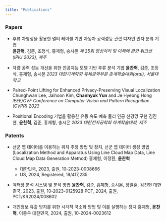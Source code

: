 ```yaml
---
title: "Publications"
---
```


### Papers

+ 후류 차영상을 활용한 멀티 레이블 기반 자동차 공력성능 관련 디자인 인자 분류 기법  
  **윤찬혁**, 김준, 조정식, 홍제형, 송시몬
  *제 35회 영상처리 및 이해에 관한 워크샵 (IPIU 2023), 제주*
  
+ 차량 공력 성능 개선을 위한 인공지능 모델 기반 후류 분석 기법
  **윤찬혁**, 김준, 조정식, 홍제형, 송시몬
  *2023 대한기계학회 유체공학부문 춘계학술대회(oral), 서울대학교*

+ Paired-Point Lifting for Enhanced Privacy-Preserving Visual Localization
  Chunghwan Lee, Jaihoon Kim, **Chanhyuk Yun** and Je Hyeong Hong
  *IEEE/CVF Conference on Computer Vision and Pattern Recognition (CVPR) 2023*

+ Positional Encoding 기법을 활용한 유동 속도 예측 물리 인공 신경망 구현
  김진현, **윤찬혁**, 김준, 홍제형, 송시몬
  *2023 대한전자공학회 하계학술대회, 제주*
  
  
  

### Patents

+ 선군 맵 데이터를 이용하는 위치 추정 방법 및 장치, 선군 맵 데이터 생성 방법 (Localization Method and Apparatus Using Line Cloud Map Data, Line Cloud Map Data Generation Method)
  홍제형, 이정환, **윤찬혁**
  - 대한민국, 2023, 출원, 10-2023-0008666
  - US, 2024, Registered, 18/417,235

+ 벡터장 분석 시스템 및 분석 방법
  **윤찬혁**, 김준, 홍제형, 송시몬, 장일훈, 김진현
  대한민국, 2023, 출원, 10-2023-0125928
  PCT, 2024, 출원, PCT/KR2024/008602

+ 개인정보 유출 방지를 위한 시각적 국소화 방법 및 이를 실행하는 장치
  홍제형, **윤찬혁**, 이종우
  대한민국, 2024, 출원, 10-2024-0023612
